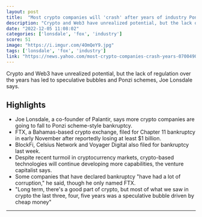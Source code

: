 ```yaml
---
layout: post
title:  "Most crypto companies will 'crash' after years of industry Ponzi schemes: Palantir co-founder"
description: "Crypto and Web3 have unrealized potential, but the lack of regulation over the years has led to speculative bubbles and Ponzi schemes, Joe Lonsdale says."
date: "2022-12-05 11:08:02"
categories: ['lonsdale', 'fox', 'industry']
score: 51
image: "https://i.imgur.com/4OmQeY9.jpg"
tags: ['lonsdale', 'fox', 'industry']
link: "https://news.yahoo.com/most-crypto-companies-crash-years-070049023.html"
---
```


Crypto and Web3 have unrealized potential, but the lack of regulation over the years has led to speculative bubbles and Ponzi schemes, Joe Lonsdale says.

## Highlights

- Joe Lonsdale, a co-founder of Palantir, says more crypto companies are going to fall to Ponzi scheme-style bankruptcy.
- FTX, a Bahamas-based crypto exchange, filed for Chapter 11 bankruptcy in early November after reportedly losing at least $1 billion.
- BlockFi, Celsius Network and Voyager Digital also filed for bankruptcy last week.
- Despite recent turmoil in cryptocurrency markets, crypto-based technologies will continue developing more capabilities, the venture capitalist says.
- Some companies that have declared bankruptcy "have had a lot of corruption," he said, though he only named FTX.
- "Long term, there's a good part of crypto, but most of what we saw in crypto the last three, four, five years was a speculative bubble driven by cheap money"

---
